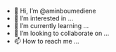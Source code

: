 - 👋 Hi, I’m @aminboumediene
- 👀 I’m interested in ...
- 🌱 I’m currently learning ...
- 💞️ I’m looking to collaborate on ...
- 📫 How to reach me ...

<!---
aminboumediene/aminboumediene is a ✨ special ✨ repository because its `README.md` (this file) appears on your GitHub profile.
You can click the Preview link to take a look at your changes.
--->
